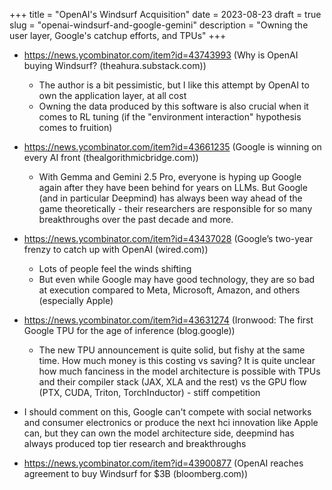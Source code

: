 +++
title = "OpenAI's Windsurf Acquisition"
date = 2023-08-23
draft = true
slug = "openai-windsurf-and-google-gemini"
description = "Owning the user layer, Google's catchup efforts, and TPUs"
+++

- https://news.ycombinator.com/item?id=43743993 (Why is OpenAI buying Windsurf? (theahura.substack.com))
  - The author is a bit pessimistic, but I like this attempt by OpenAI to own the application layer, at all cost
  - Owning the data produced by this software is also crucial when it comes to RL tuning (if the "environment interaction" hypothesis comes to fruition)
- https://news.ycombinator.com/item?id=43661235 (Google is winning on every AI front (thealgorithmicbridge.com))
  - With Gemma and Gemini 2.5 Pro, everyone is hyping up Google again after they have been behind for years on LLMs. But Google (and in particular Deepmind) has always been way ahead of the game theoretically - their researchers are responsible for so many breakthroughs over the past decade and more.
- https://news.ycombinator.com/item?id=43437028 (Google’s two-year frenzy to catch up with OpenAI (wired.com))
  - Lots of people feel the winds shifting
  - But even while Google may have good technology, they are so bad at execution compared to Meta, Microsoft, Amazon, and others (especially Apple)
- https://news.ycombinator.com/item?id=43631274 (Ironwood: The first Google TPU for the age of inference (blog.google))
  - The new TPU announcement is quite solid, but fishy at the same time. How much money is this costing vs saving? It is quite unclear how much fanciness in the model architecture is possible with TPUs and their compiler stack (JAX, XLA and the rest) vs the GPU flow (PTX, CUDA, Triton, TorchInductor) - stiff competition

- I should comment on this, Google can't compete with social networks and consumer electronics or produce the next hci innovation like Apple can, but they can own the model architecture side, deepmind has always produced top tier research and breakthroughs

- https://news.ycombinator.com/item?id=43900877 (OpenAI reaches agreement to buy Windsurf for $3B (bloomberg.com))
